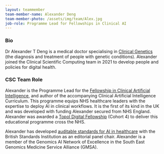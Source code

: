 ```yaml
---
layout: teammember
team-member-name: Alexander Deng
team-member-photo: /assets/img/team/Alex.jpg
job-role: Programme Lead for Fellowships in Clinical AI
---
```


### Bio
Dr Alexander T Deng is a medical doctor specialising in [Clinical Genetics](https://www.clingensoc.org/about-us/what-is-clinical-genetics/) (the diagnosis and treatment of people with genetic conditions). Alexander joined the Clinical Scientific Computing team in 2021 to develop people and policies for digital health.

### CSC Team Role
Alexander is the Programme Lead for the [Fellowship in Clinical Artificial Intelligence](https://aicentre.co.uk/fellowships), and author of the accompanying Clinical Artificial Intelligence Curriculum. This programme equips NHS healthcare leaders with the expertise to deploy AI in clinical workflows. It is the first of its kind in the UK and was developed with funding Alexander secured from NHS England. Alexander was awarded a [Topol Digital Fellowship](https://topol.hee.nhs.uk/digital-fellowships/fellows/alexander-deng/) (Cohort 4) to deliver this educational programme cross the NHS.

Alexander has developed [auditable standards for AI in healthcare](https://standardsdevelopment.bsigroup.com/projects/2021-00605#/section) with the British Standards Institution as an editorial panel chair. Alexander is a member of the Genomics AI Network of Excellence in the South East Genomics Medicine Service Alliance (GMSA).